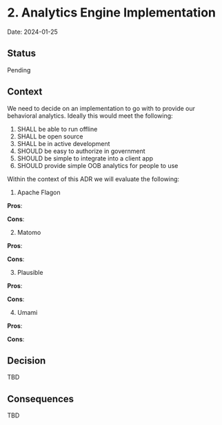 # 2. Analytics Engine Implementation

Date: 2024-01-25

## Status

Pending

## Context

We need to decide on an implementation to go with to provide our behavioral analytics. Ideally this would meet the following:

1. SHALL be able to run offline
2. SHALL be open source
3. SHALL be in active development
4. SHOULD be easy to authorize in government
5. SHOULD be simple to integrate into a client app
6. SHOULD provide simple OOB analytics for people to use

Within the context of this ADR we will evaluate the following:

1. Apache Flagon

**Pros**:


**Cons**:


2. Matomo

**Pros**:


**Cons**:


3. Plausible

**Pros**:


**Cons**:


4. Umami

**Pros**:


**Cons**:


## Decision

TBD
<!--The change that we're proposing or have agreed to implement.-->

## Consequences

TBD
<!--What becomes easier or more difficult to do and any risks introduced by the change that will need to be mitigated.-->
